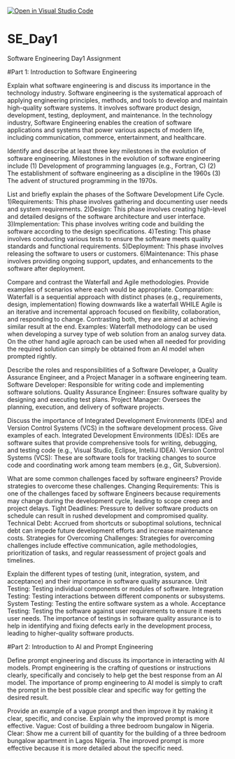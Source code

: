 [![Open in Visual Studio Code](https://classroom.github.com/assets/open-in-vscode-2e0aaae1b6195c2367325f4f02e2d04e9abb55f0b24a779b69b11b9e10269abc.svg)](https://classroom.github.com/online_ide?assignment_repo_id=15543451&assignment_repo_type=AssignmentRepo)
# SE_Day1
Software Engineering Day1 Assignment

#Part 1: Introduction to Software Engineering

Explain what software engineering is and discuss its importance in the technology industry.
Software engineering is the systematical approach of applying engineering principles, methods, and tools to develop and maintain high-quality software systems. It involves software product design, development, testing, deployment, and maintenance. In the technology industry, Software Engineering enables the creation of software applications and systems that power various aspects of modern life, including communication, commerce, entertainment, and healthcare.

Identify and describe at least three key milestones in the evolution of software engineering.
Milestones in the evolution of software engineering include (1) Development of programming languages (e.g., Fortran, C) (2) The establishment of software engineering as a discipline in the 1960s (3) The advent of structured programming in the 1970s.

List and briefly explain the phases of the Software Development Life Cycle.
1)Requirements: This phase involves gathering and documenting user needs and system requirements.
2)Design: This phase involves creating high-level and detailed designs of the software architecture and user interface.
3)Implementation: This phase involves writing code and building the software according to the design specifications.
4)Testing: This phase involves conducting various tests to ensure the software meets quality standards and functional requirements.
5)Deployment: This phase involves releasing the software to users or customers.
6)Maintenance: This phase involves providing ongoing support, updates, and enhancements to the software after deployment.

Compare and contrast the Waterfall and Agile methodologies. Provide examples of scenarios where each would be appropriate.
Comparation: Waterfall is a sequential approach with distinct phases (e.g., requirements, design, implementation) flowing downwards like a waterfall WHILE Agile is an iterative and incremental approach focused on flexibility, collaboration, and responding to change. Contrasting both, they are aimed at achieving similar result at the end. Examples: Waterfall methodology can be used when developing a survey type of web solution from an analog survey data. On the other hand agile aproach can be used when all needed for providing the required solution can simply be obtained from an AI model when prompted rightly.

Describe the roles and responsibilities of a Software Developer, a Quality Assurance Engineer, and a Project Manager in a software engineering team.
Software Developer: Responsible for writing code and implementing software solutions.
Quality Assurance Engineer: Ensures software quality by designing and executing test plans.
Project Manager: Oversees the planning, execution, and delivery of software projects.

Discuss the importance of Integrated Development Environments (IDEs) and Version Control Systems (VCS) in the software development process. Give examples of each.
Integrated Development Environments (IDEs): IDEs are software suites that provide comprehensive tools for writing, debugging, and testing code (e.g., Visual Studio, Eclipse, IntelliJ IDEA).
Version Control Systems (VCS): These are software tools for tracking changes to source code and coordinating work among team members (e.g., Git, Subversion).

What are some common challenges faced by software engineers? Provide strategies to overcome these challenges.
Changing Requirements: This is one of the challenges faced by software Engineers because requirements may change during the development cycle, leading to scope creep and project delays.
Tight Deadlines: Pressure to deliver software products on schedule can result in rushed development and compromised quality.
Technical Debt: Accrued from shortcuts or suboptimal solutions, technical debt can impede future development efforts and increase maintenance costs.
Strategies for Overcoming Challenges: Strategies for overcoming challenges include effective communication, agile methodologies, prioritization of tasks, and regular reassessment of project goals and timelines.

Explain the different types of testing (unit, integration, system, and acceptance) and their importance in software quality assurance.
Unit Testing: Testing individual components or modules of software.
Integration Testing: Testing interactions between different components or subsystems.
System Testing: Testing the entire software system as a whole.
Acceptance Testing: Testing the software against user requirements to ensure it meets user needs.
The importance of testings in software quality assurance is to help in identifying and fixing defects early in the development process, leading to higher-quality software products.

#Part 2: Introduction to AI and Prompt Engineering


Define prompt engineering and discuss its importance in interacting with AI models.
Prompt engineering is the crafting of questions or instructions clearly, specifically and concisely to help get the best response from an AI model. The importance of promp engineering to AI model is simply to craft the prompt in the best possible clear and specific way for getting the desired result.

Provide an example of a vague prompt and then improve it by making it clear, specific, and concise. Explain why the improved prompt is more effective.
Vague: Cost of building a three bedroom bungalow in Nigeria.
Clear: Show me a current bill of quantity for the building of a three bedroom bungalow apartment in Lagos Nigeria.
The improved prompt is more effective because it is more detailed about the specific need.

